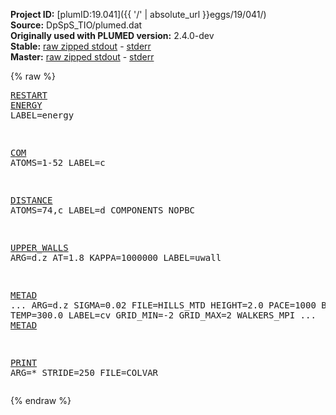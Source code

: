 **Project ID:** [plumID:19.041]({{ '/' | absolute_url }}eggs/19/041/)  
**Source:** DpSpS_TIO/plumed.dat  
**Originally used with PLUMED version:** 2.4.0-dev  
**Stable:** [raw zipped stdout](plumed.dat.plumed.stdout.txt.zip) - [stderr](plumed.dat.plumed.stderr)  
**Master:** [raw zipped stdout](plumed.dat.plumed_master.stdout.txt.zip) - [stderr](plumed.dat.plumed_master.stderr)  

{% raw %}<pre>
<a href="https://plumed.github.io/doc-master/user-doc/html/_r_e_s_t_a_r_t.html">RESTART</a>
<a href="https://plumed.github.io/doc-master/user-doc/html/_e_n_e_r_g_y.html">ENERGY</a> LABEL=energy

<a href="https://plumed.github.io/doc-master/user-doc/html/_c_o_m.html">COM</a> ATOMS=1-52 LABEL=c

<a href="https://plumed.github.io/doc-master/user-doc/html/_d_i_s_t_a_n_c_e.html">DISTANCE</a> ATOMS=74,c LABEL=d COMPONENTS NOPBC

<a href="https://plumed.github.io/doc-master/user-doc/html/_u_p_p_e_r__w_a_l_l_s.html">UPPER_WALLS</a> ARG=d.z AT=1.8 KAPPA=1000000 LABEL=uwall  

<a href="https://plumed.github.io/doc-master/user-doc/html/_m_e_t_a_d.html">METAD</a> ...
ARG=d.z SIGMA=0.02 FILE=HILLS_MTD HEIGHT=2.0 PACE=1000 BIASFACTOR=12 TEMP=300.0 LABEL=cv
GRID_MIN=-2
GRID_MAX=2
WALKERS_MPI
... <a href="https://plumed.github.io/doc-master/user-doc/html/_m_e_t_a_d.html">METAD</a>


<a href="https://plumed.github.io/doc-master/user-doc/html/_p_r_i_n_t.html">PRINT</a> ARG=* STRIDE=250 FILE=COLVAR
</pre>{% endraw %}
